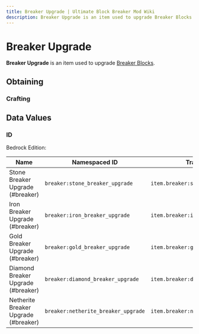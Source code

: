 ```yaml
---
title: Breaker Upgrade | Ultimate Block Breaker Mod Wiki
description: Breaker Upgrade is an item used to upgrade Breaker Blocks
---
```


# Breaker Upgrade

**Breaker Upgrade** is an item used to upgrade [Breaker Blocks](./Block_Breaker.md).

## Obtaining

### Crafting

<ShapedRecipe
a1="cobblestone" b1="cobblestone" c1="cobblestone"
a2="cobblestone" b2="oak_planks" c2="cobblestone"
a3="cobblestone" b3="cobblestone" c3="cobblestone"
output="breaker:stone_breaker_upgrade"/>

<ShapedRecipe
a1="iron_ingot" b1="iron_ingot" c1="iron_ingot"
a2="iron_ingot" b2="cobblestone" c2="iron_ingot"
a3="iron_ingot" b3="iron_ingot" c3="iron_ingot"
output="breaker:iron_breaker_upgrade"/>

<ShapedRecipe
a1="gold_ingot" b1="gold_ingot" c1="gold_ingot"
a2="gold_ingot" b2="iron_ingot" c2="gold_ingot"
a3="gold_ingot" b3="gold_ingot" c3="gold_ingot"
output="breaker:gold_breaker_upgrade"/>

<ShapedRecipe
a1="glass" b1="glass" c1="glass"
a2="diamond" b2="gold_ingot" c2="diamond"
a3="glass" b3="glass" c3="glass"
output="breaker:diamond_breaker_upgrade"/>

<ShapedRecipe
a1="glass" b1="netherite_ingot" c1="glass"
a2="obsidian" b2="diamond" c2="obsidian"
a3="glass" b3="glass" c3="glass"
output="breaker:netherite_breaker_upgrade"/>

## Data Values

### ID

Bedrock Edition:

| Name                                 | Namespaced ID                       | Translation Key                          |
| ------------------------------------ | ----------------------------------- | ---------------------------------------- |
| Stone Breaker Upgrade (#breaker)     | `breaker:stone_breaker_upgrade`     | `item.breaker:stone_breaker_upgrade`     |
| Iron Breaker Upgrade (#breaker)      | `breaker:iron_breaker_upgrade`      | `item.breaker:iron_breaker_upgrade`      |
| Gold Breaker Upgrade (#breaker)      | `breaker:gold_breaker_upgrade`      | `item.breaker:gold_breaker_upgrade`      |
| Diamond Breaker Upgrade (#breaker)   | `breaker:diamond_breaker_upgrade`   | `item.breaker:diamond_breaker_upgrade`   |
| Netherite Breaker Upgrade (#breaker) | `breaker:netherite_breaker_upgrade` | `item.breaker:netherite_breaker_upgrade` |
